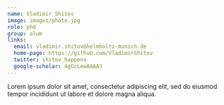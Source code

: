 ```yaml
---
name: Vladimir Shitov
image: images/photo.jpg
role: phd
group: alum
links:
  email: vladimir.shitov@helmholtz-munich.de
  home-page: https://github.com/VladimirShitov
  twitter: shitov_happens
  google-scholar: 4gGcLewAAAAJ
---
```


Lorem ipsum dolor sit amet, consectetur adipiscing elit, sed do eiusmod tempor incididunt ut labore et dolore magna aliqua.
